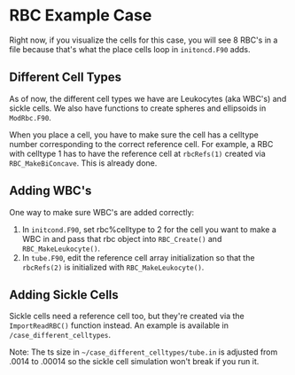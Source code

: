 # RBC Example Case

Right now, if you visualize the cells for this case, you will see 8 RBC's in a file because that's what the place cells loop in `initoncd.F90` adds.

## Different Cell Types
As of now, the different cell types we have are Leukocytes (aka WBC's) and sickle cells. We also have functions to create spheres and ellipsoids in `ModRbc.F90`.  

When you place a cell, you have to make sure the cell has a celltype number corresponding to the correct reference cell. For example, a RBC with celltype 1 has to have the reference cell at `rbcRefs(1)` created via `RBC_MakeBiConcave`. This is already done.

## Adding WBC's
One way to make sure WBC's are added correctly:
1. In `initcond.F90`, set rbc%celltype to 2 for the cell you want to make a WBC in and pass that rbc object into `RBC_Create()` and `RBC_MakeLeukocyte()`.
2. In `tube.F90`, edit the reference cell array initialization so that the `rbcRefs(2)` is initialized with `RBC_MakeLeukocyte()`.

## Adding Sickle Cells
Sickle cells need a reference cell too, but they're created via the `ImportReadRBC()` function instead. An example is available in `/case_different_celltypes`. 

Note: The ts size in `~/case_different_celltypes/tube.in` is adjusted from .0014 to .00014 so the sickle cell simulation won't break if you run it.

